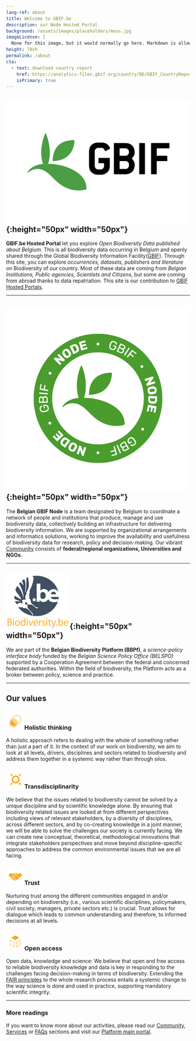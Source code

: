 ```yaml
---
lang-ref: about
title: Welcome to GBIF.be
description: our Node Hosted Portal
background: /assets/images/placeholders/moss.jpg
imageLicense: |
  None for this image, but it would normally go here. Markdown is allowed.
height: 70vh
permalink: /about
cta:
  - text: download country report
    href: https://analytics-files.gbif.org/country/BE/GBIF_CountryReport_BE.pdf
    isPrimary: true
---
```


## ![GBIF](/assets/images/logos/GBIF-2015.png){:height="50px" width="50px"}

**GBIF.be Hosted Portal** let you explore _Open Biodiversity Data published about Belgium_. This is all biodiversity data occurring in Belgium and openly shared through the Global Biodiversity Information Facility([GBIF](https://www.gbif.org)).
Through this site, you can explore _occurrences, datasets, publishers and literature_ on Biodiversity of our country.
Most of these data are coming from _Belgian Institutions, Public agencies, Scientists and Citizens_, but some are coming from abroad thanks to data repatriation. This site is our contribution to [GBIF Hosted Portals](https://www.gbif.org/hosted-portals).

---

## ![GBIF node](/assets/images/logos/node-green.png){:height="50px" width="50px"}

The **Belgian GBIF Node** is a team designated by Belgium to coordinate a network of people and institutions that produce, manage and use biodiversity data, collectively building an infrastructure for delivering biodiversity information. We are supported by organizational arrangements and informatics solutions, working to improve the availability and usefulness of biodiversity data for research, policy and decision-making. Our vibrant [Community](/community) consists of **federal/regional organizations, Universities and NGOs**.

---

## ![BBPf](/assets/images/logos/logoBBPf.png){:height="50px" width="50px"}

We are part of the **Belgian Biodiversity Platform (BBPf)**, a _science-policy interface body_ funded by the _Belgian Science Policy Office (BELSPO)_ supported by a Cooperation Agreement between the federal and concerned federated authorities. Within the field of biodiversity, the Platform acts as a broker between policy, science and practice.

---

## Our values

### ![Holistic thinking](/assets/images/icons/valueHolistic.png)Holistic thinking

A holistic approach refers to dealing with the whole of something rather than just a part of it. In the context of our work on biodiversity, we aim to look at all levels, drivers, disciplines and sectors related to biodiversity and address them together in a systemic way rather than through silos.

### ![Transdisciplinarity](/assets/images/icons/valueTransdisciplinarity.png)Transdisciplinarity

We believe that the issues related to biodiversity cannot be solved by a unique discipline and by scientific knowledge alone. By ensuring that biodiversity related issues are looked at from different perspectives including views of relevant stakeholders, by a diversity of disciplines, across different sectors, and by co-creating knowledge in a joint manner, we will be able to solve the challenges our society is currently facing. We can create new conceptual, theoretical, methodological innovations that integrate stakeholders perspectives and move beyond discipline-specific approaches to address the common environmental issues that we are all facing.

### ![Trust](/assets/images/icons/valueTrust.png)Trust

Nurturing trust among the different communities engaged in and/or depending on biodiversity (i.e., various scientific disciplines, policymakers, civil society, managers, private sectors etc.) is crucial. Trust allows for dialogue which leads to common understanding and therefore, to informed decisions at all levels.

### ![Open access](/assets/images/icons/valueOpen.png)Open access

Open data, knowledge and science: We believe that open and free access to reliable biodiversity knowledge and data is key in responding to the challenges facing decision-making in terms of biodiversity. Extending the [FAIR principles](https://www.go-fair.org/fair-principles/) to the whole research process entails a systemic change to the way science is done and used in practice, supporting mandatory scientific integrity.

---

### More readings

If you want to know more about our activities, please read our [Community](/community), [Services](/services) or [FAQs](/faqs) sections and visit our [Platform main portal](https://www.biodiversity.be).

